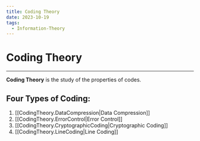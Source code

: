 ```yaml
---
title: Coding Theory
date: 2023-10-19
tags:
  - Information-Theory
---
```


# Coding Theory

---

**Coding Theory** is the study of the properties of codes.
## Four Types of Coding:
1. [[CodingTheory.DataCompression|Data Compression]]
2. [[CodingTheory.ErrorControl|Error Control]]
3. [[CodingTheory.CryptographicCoding|Cryptographic Coding]]
4. [[CodingTheory.LineCoding|Line Coding]]